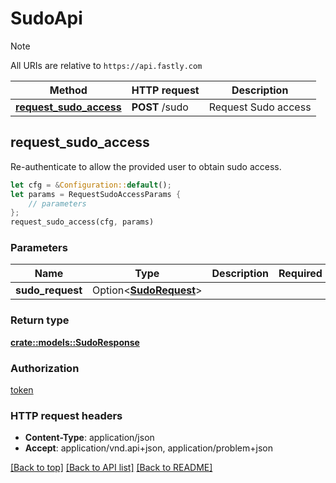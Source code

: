 # SudoApi

> [!NOTE]
> All URIs are relative to `https://api.fastly.com`

Method | HTTP request | Description
------ | ------------ | -----------
[**request_sudo_access**](SudoApi.md#request_sudo_access) | **POST** /sudo | Request Sudo access



## request_sudo_access

Re-authenticate to allow the provided user to obtain sudo access.

```rust
let cfg = &Configuration::default();
let params = RequestSudoAccessParams {
    // parameters
};
request_sudo_access(cfg, params)
```

### Parameters


Name | Type | Description  | Required | Notes
------------- | ------------- | ------------- | ------------- | -------------
**sudo_request** | Option\<[**SudoRequest**](SudoRequest.md)> |  |  |

### Return type

[**crate::models::SudoResponse**](SudoResponse.md)

### Authorization

[token](../README.md#token)

### HTTP request headers

- **Content-Type**: application/json
- **Accept**: application/vnd.api+json, application/problem+json

[[Back to top]](#) [[Back to API list]](../README.md#documentation-for-api-endpoints) [[Back to README]](../README.md)

